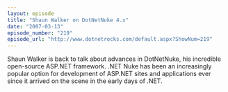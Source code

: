 ```yaml
---
layout: episode
title: "Shaun Walker on DotNetNuke 4.x"
date: "2007-03-13"
episode_number: "219"
episode_url: "http://www.dotnetrocks.com/default.aspx?ShowNum=219"
---
```


Shaun Walker is back to talk about advances in DotNetNuke, his incredible open-source ASP.NET framework. .NET Nuke has been an increasingly popular option for development of ASP.NET sites and applications ever since it arrived on the scene in the early days of .NET.
